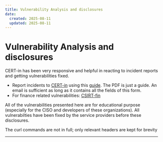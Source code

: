 ```yaml
---
title: Vulnerability Analysis and disclosures
date:
  created: 2025-08-11
  updated: 2025-08-11
---
```


# Vulnerability Analysis and disclosures

CERT-in has been very responsive and helpful in reacting to incident reports and getting vulnerabilities fixed.

- Report incidents to [CERT-in](https://www.cert-in.org.in/RVDCP.jsp) using this [guide](https://www.cert-in.org.in/PDF/certinvulnform.pdf). The PDF is just a guide. An email is sufficient as long as it contains all the fields of this form.
- For finance related vulnerabilities: [CSIRT-fin](https://www.cert-in.org.in/PDF/CSIRT-Fin.pdf)

All of the vulnerabilities presented here are for educational purpose (especially for the CISO and developers of these organizations). All vulnerabilties have been fixed by the service providers before these disclosures.

The curl commands are not in full; only relevant headers are kept for brevity

----
